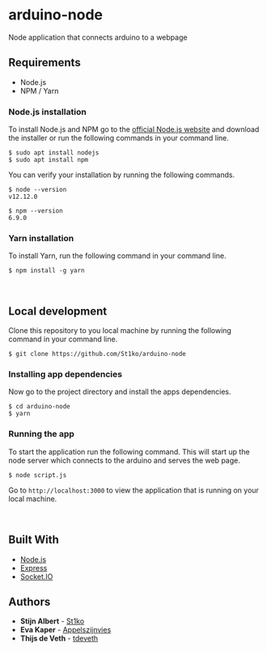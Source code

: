 # arduino-node
Node application that connects arduino to a webpage

## Requirements

* Node.js
* NPM / Yarn

### Node.js installation
To install Node.js and NPM go to the [official Node.js website](https://nodejs.org/) and download the installer or run the following commands in your command line.

    $ sudo apt install nodejs
    $ sudo apt install npm

You can verify your installation by running the following commands.

    $ node --version
    v12.12.0
    
    $ npm --version
    6.9.0
    
### Yarn installation
To install Yarn, run the following command in your command line.

    $ npm install -g yarn
    
&nbsp;

## Local development
Clone this repository to you local machine by running the following command in your command line.

    $ git clone https://github.com/St1ko/arduino-node
    
### Installing app dependencies
Now go to the project directory and install the apps dependencies.

    $ cd arduino-node
    $ yarn

### Running the app
To start the application run the following command. This will start up the node server which connects to the arduino and serves the web page.

    $ node script.js
    
Go to `http://localhost:3000` to view the application that is running on your local machine.

&nbsp;


## Built With

* [Node.js](https://nodejs.org/en/)
* [Express](https://expressjs.com/)
* [Socket.IO](https://socket.io/)

## Authors

* **Stijn Albert** - [St1ko](https://github.com/St1ko)
* **Eva Kaper** - [Appelszijnvies](https://github.com/Appelszijnvies)
* **Thijs de Veth** - [tdeveth](https://github.com/tdeveth)

